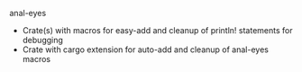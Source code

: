 
anal-eyes
- Crate(s) with macros for easy-add and cleanup of println! statements for debugging
- Crate with cargo extension for auto-add and cleanup of anal-eyes macros
